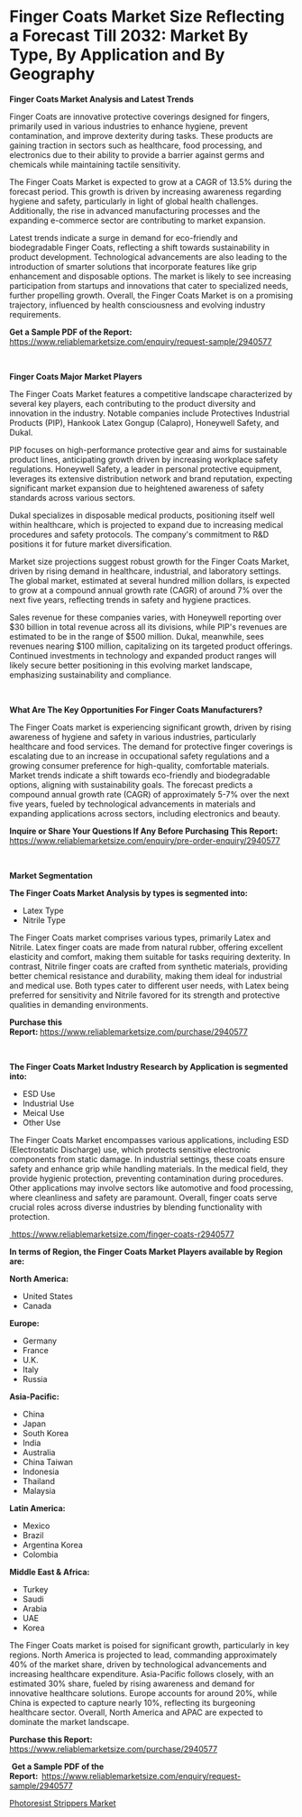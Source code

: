 <p><h1>Finger Coats Market Size Reflecting a Forecast Till 2032: Market By Type, By Application and By Geography</h1></p><p><strong>Finger Coats Market Analysis and Latest Trends</strong></p>
<p><p>Finger Coats are innovative protective coverings designed for fingers, primarily used in various industries to enhance hygiene, prevent contamination, and improve dexterity during tasks. These products are gaining traction in sectors such as healthcare, food processing, and electronics due to their ability to provide a barrier against germs and chemicals while maintaining tactile sensitivity.</p><p>The Finger Coats Market is expected to grow at a CAGR of 13.5% during the forecast period. This growth is driven by increasing awareness regarding hygiene and safety, particularly in light of global health challenges. Additionally, the rise in advanced manufacturing processes and the expanding e-commerce sector are contributing to market expansion. </p><p>Latest trends indicate a surge in demand for eco-friendly and biodegradable Finger Coats, reflecting a shift towards sustainability in product development. Technological advancements are also leading to the introduction of smarter solutions that incorporate features like grip enhancement and disposable options. The market is likely to see increasing participation from startups and innovations that cater to specialized needs, further propelling growth. Overall, the Finger Coats Market is on a promising trajectory, influenced by health consciousness and evolving industry requirements.</p></p>
<p><strong>Get a Sample PDF of the Report:&nbsp;</strong> <a href="https://www.reliablemarketsize.com/enquiry/request-sample/2940577?utm_campaign=3045&utm_medium=2&utm_source=Github&utm_content=ia&utm_term=15032025&utm_id=finger-coats">https://www.reliablemarketsize.com/enquiry/request-sample/2940577</a></p>
<p>&nbsp;</p>
<p><strong>Finger Coats Major Market Players</strong></p>
<p><p>The Finger Coats Market features a competitive landscape characterized by several key players, each contributing to the product diversity and innovation in the industry. Notable companies include Protectives Industrial Products (PIP), Hankook Latex Gongup (Calapro), Honeywell Safety, and Dukal. </p><p>PIP focuses on high-performance protective gear and aims for sustainable product lines, anticipating growth driven by increasing workplace safety regulations. Honeywell Safety, a leader in personal protective equipment, leverages its extensive distribution network and brand reputation, expecting significant market expansion due to heightened awareness of safety standards across various sectors.</p><p>Dukal specializes in disposable medical products, positioning itself well within healthcare, which is projected to expand due to increasing medical procedures and safety protocols. The company's commitment to R&D positions it for future market diversification.</p><p>Market size projections suggest robust growth for the Finger Coats Market, driven by rising demand in healthcare, industrial, and laboratory settings. The global market, estimated at several hundred million dollars, is expected to grow at a compound annual growth rate (CAGR) of around 7% over the next five years, reflecting trends in safety and hygiene practices.</p><p>Sales revenue for these companies varies, with Honeywell reporting over $30 billion in total revenue across all its divisions, while PIP's revenues are estimated to be in the range of $500 million. Dukal, meanwhile, sees revenues nearing $100 million, capitalizing on its targeted product offerings. Continued investments in technology and expanded product ranges will likely secure better positioning in this evolving market landscape, emphasizing sustainability and compliance.</p></p>
<p>&nbsp;</p>
<p><strong>What Are The Key Opportunities For Finger Coats Manufacturers?</strong></p>
<p><p>The Finger Coats market is experiencing significant growth, driven by rising awareness of hygiene and safety in various industries, particularly healthcare and food services. The demand for protective finger coverings is escalating due to an increase in occupational safety regulations and a growing consumer preference for high-quality, comfortable materials. Market trends indicate a shift towards eco-friendly and biodegradable options, aligning with sustainability goals. The forecast predicts a compound annual growth rate (CAGR) of approximately 5-7% over the next five years, fueled by technological advancements in materials and expanding applications across sectors, including electronics and beauty.</p></p>
<p><strong>Inquire or Share Your Questions If Any Before Purchasing This Report:</strong> <a href="https://www.reliablemarketsize.com/enquiry/pre-order-enquiry/2940577?utm_campaign=3045&utm_medium=2&utm_source=Github&utm_content=ia&utm_term=15032025&utm_id=finger-coats">https://www.reliablemarketsize.com/enquiry/pre-order-enquiry/2940577</a></p>
<p>&nbsp;</p>
<p><strong>Market Segmentation</strong></p>
<p><strong>The Finger Coats Market Analysis by types is segmented into:</strong></p>
<p><ul><li>Latex Type</li><li>Nitrile Type</li></ul></p>
<p><p>The Finger Coats market comprises various types, primarily Latex and Nitrile. Latex finger coats are made from natural rubber, offering excellent elasticity and comfort, making them suitable for tasks requiring dexterity. In contrast, Nitrile finger coats are crafted from synthetic materials, providing better chemical resistance and durability, making them ideal for industrial and medical use. Both types cater to different user needs, with Latex being preferred for sensitivity and Nitrile favored for its strength and protective qualities in demanding environments.</p></p>
<p><strong>Purchase this Report:&nbsp;</strong><a href="https://www.reliablemarketsize.com/purchase/2940577?utm_campaign=3045&utm_medium=2&utm_source=Github&utm_content=ia&utm_term=15032025&utm_id=finger-coats">https://www.reliablemarketsize.com/purchase/2940577</a></p>
<p>&nbsp;</p>
<p><strong>The Finger Coats Market Industry Research by Application is segmented into:</strong></p>
<p><ul><li>ESD Use</li><li>Industrial Use</li><li>Meical Use</li><li>Other Use</li></ul></p>
<p><p>The Finger Coats Market encompasses various applications, including ESD (Electrostatic Discharge) use, which protects sensitive electronic components from static damage. In industrial settings, these coats ensure safety and enhance grip while handling materials. In the medical field, they provide hygienic protection, preventing contamination during procedures. Other applications may involve sectors like automotive and food processing, where cleanliness and safety are paramount. Overall, finger coats serve crucial roles across diverse industries by blending functionality with protection.</p></p>
<p><a href="https://www.reliablemarketsize.com/finger-coats-r2940577?utm_campaign=3045&utm_medium=2&utm_source=Github&utm_content=ia&utm_term=15032025&utm_id=finger-coats">&nbsp;https://www.reliablemarketsize.com/finger-coats-r2940577</a></p>
<p><strong>In terms of Region, the Finger Coats Market Players available by Region are:</strong></p>
<p>
    <p> <strong> North America: </strong>
        <ul>
            <li>United States</li>
            <li>Canada</li>
        </ul>
        </p> 
    <p> <strong> Europe: </strong>
        <ul>
            <li>Germany</li>
            <li>France</li>
            <li>U.K.</li>
            <li>Italy</li>
            <li>Russia</li>
        </ul>
        </p> 
    <p> <strong> Asia-Pacific: </strong>
        <ul>
            <li>China</li>
            <li>Japan</li>
            <li>South Korea</li>
            <li>India</li>
            <li>Australia</li>
            <li>China Taiwan</li>
            <li>Indonesia</li>
            <li>Thailand</li>
            <li>Malaysia</li>
        </ul>
        </p> 
    <p> <strong> Latin America: </strong>
        <ul>
            <li>Mexico</li>
            <li>Brazil</li>
            <li>Argentina Korea</li>
            <li>Colombia</li>
        </ul>
        </p> 
    <p> <strong> Middle East & Africa: </strong>
        <ul>
            <li>Turkey</li>
            <li>Saudi</li>
            <li>Arabia</li>
            <li>UAE</li>
            <li>Korea</li>
        </ul>
    </p>
    </p>
<p><p>The Finger Coats market is poised for significant growth, particularly in key regions. North America is projected to lead, commanding approximately 40% of the market share, driven by technological advancements and increasing healthcare expenditure. Asia-Pacific follows closely, with an estimated 30% share, fueled by rising awareness and demand for innovative healthcare solutions. Europe accounts for around 20%, while China is expected to capture nearly 10%, reflecting its burgeoning healthcare sector. Overall, North America and APAC are expected to dominate the market landscape.</p></p>
<p><strong>Purchase this Report: </strong><a href="https://www.reliablemarketsize.com/purchase/2940577?utm_campaign=3045&utm_medium=2&utm_source=Github&utm_content=ia&utm_term=15032025&utm_id=finger-coats">https://www.reliablemarketsize.com/purchase/2940577</a></p>
<p>&nbsp;<strong>Get a Sample PDF of the Report:&nbsp;&nbsp;</strong><a href="https://www.reliablemarketsize.com/enquiry/request-sample/2940577?utm_campaign=3045&utm_medium=2&utm_source=Github&utm_content=ia&utm_term=15032025&utm_id=finger-coats">https://www.reliablemarketsize.com/enquiry/request-sample/2940577</a></p>
<p><strong></strong></p>
<p><p><a href="https://github.com/vilolakoreni/Market-Research-Report-List-1/blob/main/photoresist-strippers-market.md?utm_campaign=3045&utm_medium=2&utm_source=Github&utm_content=ia&utm_term=15032025&utm_id=finger-coats">Photoresist Strippers Market</a></p></p>